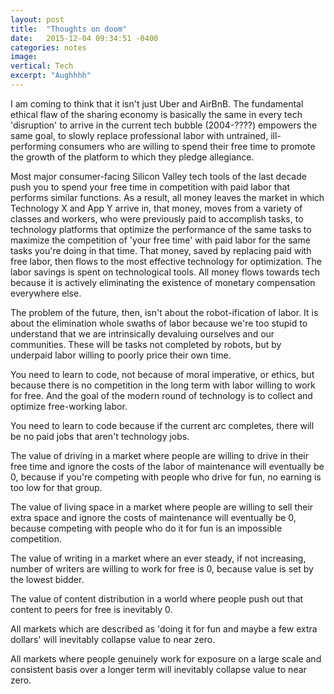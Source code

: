 ```yaml
---
layout: post
title:  "Thoughts on doom"
date:   2015-12-04 09:34:51 -0400
categories: notes
image:
vertical: Tech
excerpt: "Aughhhh"
---
```

I am coming to think that it isn't just Uber and AirBnB. The fundamental ethical flaw of the sharing economy is basically the same in every tech 'disruption' to arrive in the current tech bubble (2004-????) empowers the same goal, to slowly replace professional labor with untrained, ill-performing consumers who are willing to spend their free time to promote the growth of the platform to which they pledge allegiance.

Most major consumer-facing Silicon Valley tech tools of the last decade push you to spend your free time in competition with paid labor that performs similar functions. As a result, all money leaves the market in which Technology X and App Y arrive in, that money, moves from a variety of classes and workers, who were previously paid to accomplish tasks, to technology platforms that optimize the performance of the same tasks to maximize the competition of 'your free time' with paid labor for the same tasks you're doing in that time. That money, saved by replacing paid with free labor, then flows to the most effective technology for optimization. The labor savings is spent on technological tools. All money flows towards tech because it is actively eliminating the existence of monetary compensation everywhere else.

The problem of the future, then, isn't about the robot-ification of labor. It is about the elimination whole swaths of labor because we're too stupid to understand that we are intrinsically devaluing ourselves and our communities. These will be tasks not completed by robots, but by underpaid labor willing to poorly price their own time.

You need to learn to code, not because of moral imperative, or ethics, but because there is no competition in the long term with labor willing to work for free. And the goal of the modern round of technology is to collect and optimize free-working labor.

You need to learn to code because if the current arc completes, there will be no paid jobs that aren't technology jobs.

The value of driving in a market where people are willing to drive in their free time and ignore the costs of the labor of maintenance will eventually be 0, because if you're competing with people who drive for fun, no earning is too low for that group.

The value of living space in a market where people are willing to sell their extra space and ignore the costs of maintenance will eventually be 0, because competing with people who do it for fun is an impossible competition.

The value of writing in a market where an ever steady, if not increasing, number of writers are willing to work for free is 0, because value is set by the lowest bidder.

The value of content distribution in a world where people push out that content to peers for free is inevitably 0.

All markets which are described as 'doing it for fun and maybe a few extra dollars' will inevitably collapse value to near zero.

All markets where people genuinely work for exposure on a large scale and consistent basis over a longer term will inevitably collapse value to near zero.
